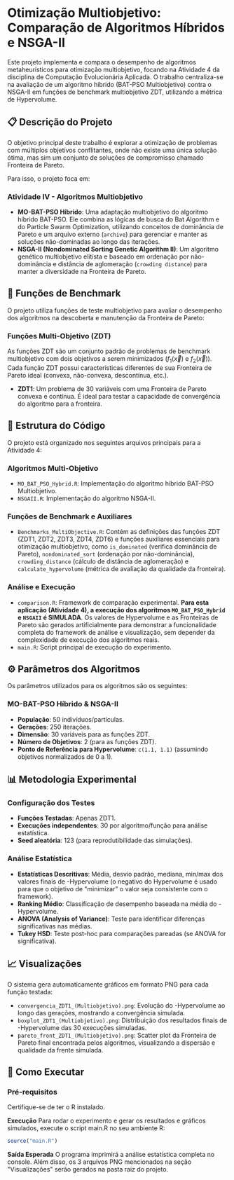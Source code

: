 # Otimização Multiobjetivo: Comparação de Algoritmos Híbridos e NSGA-II

Este projeto implementa e compara o desempenho de algoritmos metaheurísticos para otimização multiobjetivo, focando na Atividade 4 da disciplina de Computação Evolucionária Aplicada. O trabalho centraliza-se na avaliação de um algoritmo híbrido (BAT-PSO Multiobjetivo) contra o NSGA-II em funções de benchmark multiobjetivo ZDT, utilizando a métrica de Hypervolume.

## 📋 Descrição do Projeto

O objetivo principal deste trabalho é explorar a otimização de problemas com múltiplos objetivos conflitantes, onde não existe uma única solução ótima, mas sim um conjunto de soluções de compromisso chamado Fronteira de Pareto.

Para isso, o projeto foca em:

### Atividade IV - Algoritmos Multiobjetivo
-   **MO-BAT-PSO Híbrido**: Uma adaptação multiobjetivo do algoritmo híbrido BAT-PSO. Ele combina as lógicas de busca do Bat Algorithm e do Particle Swarm Optimization, utilizando conceitos de dominância de Pareto e um arquivo externo (`archive`) para gerenciar e manter as soluções não-dominadas ao longo das iterações.
-   **NSGA-II (Nondominated Sorting Genetic Algorithm II)**: Um algoritmo genético multiobjetivo elitista e baseado em ordenação por não-dominância e distância de aglomeração (`crowding distance`) para manter a diversidade na Fronteira de Pareto.

## 🎯 Funções de Benchmark

O projeto utiliza funções de teste multiobjetivo para avaliar o desempenho dos algoritmos na descoberta e manutenção da Fronteira de Pareto:

### Funções Multi-Objetivo (ZDT)
As funções ZDT são um conjunto padrão de problemas de benchmark multiobjetivo com dois objetivos a serem minimizados ($f_1(\vec{x})$ e $f_2(\vec{x})$). Cada função ZDT possui características diferentes de sua Fronteira de Pareto ideal (convexa, não-convexa, descontínua, etc.).

-   **ZDT1**: Um problema de 30 variáveis com uma Fronteira de Pareto convexa e contínua. É ideal para testar a capacidade de convergência do algoritmo para a fronteira.

## 🔧 Estrutura do Código

O projeto está organizado nos seguintes arquivos principais para a Atividade 4:

### Algoritmos Multi-Objetivo
-   `MO_BAT_PSO_Hybrid.R`: Implementação do algoritmo híbrido BAT-PSO Multiobjetivo.
-   `NSGAII.R`: Implementação do algoritmo NSGA-II.

### Funções de Benchmark e Auxiliares
-   `Benchmarks_MultiObjective.R`: Contém as definições das funções ZDT (ZDT1, ZDT2, ZDT3, ZDT4, ZDT6) e funções auxiliares essenciais para otimização multiobjetivo, como `is_dominated` (verifica dominância de Pareto), `nondominated_sort` (ordenação por não-dominância), `crowding_distance` (cálculo de distância de aglomeração) e `calculate_hypervolume` (métrica de avaliação da qualidade da fronteira).

### Análise e Execução
-   `comparison.R`: Framework de comparação experimental. **Para esta aplicação (Atividade 4), a execução dos algoritmos `MO_BAT_PSO_Hybrid` e `NSGAII` é SIMULADA**. Os valores de Hypervolume e as Fronteiras de Pareto são gerados artificialmente para demonstrar a funcionalidade completa do framework de análise e visualização, sem depender da complexidade de execução dos algoritmos reais.
-   `main.R`: Script principal de execução do experimento.

## ⚙️ Parâmetros dos Algoritmos

Os parâmetros utilizados para os algoritmos são os seguintes:

### MO-BAT-PSO Híbrido & NSGA-II
-   **População**: 50 indivíduos/partículas.
-   **Gerações**: 250 iterações.
-   **Dimensão**: 30 variáveis para as funções ZDT.
-   **Número de Objetivos**: 2 (para as funções ZDT).
-   **Ponto de Referência para Hypervolume**: `c(1.1, 1.1)` (assumindo objetivos normalizados de 0 a 1).

## 📊 Metodologia Experimental

### Configuração dos Testes
-   **Funções Testadas**: Apenas ZDT1.
-   **Execuções independentes**: 30 por algoritmo/função para análise estatística.
-   **Seed aleatória**: 123 (para reprodutibilidade das simulações).

### Análise Estatística
-   **Estatísticas Descritivas**: Média, desvio padrão, mediana, min/max dos valores finais de -Hypervolume (o negativo do Hypervolume é usado para que o objetivo de "minimizar" o valor seja consistente com o framework).
-   **Ranking Médio**: Classificação de desempenho baseada na média do -Hypervolume.
-   **ANOVA (Analysis of Variance)**: Teste para identificar diferenças significativas nas médias.
-   **Tukey HSD**: Teste post-hoc para comparações pareadas (se ANOVA for significativa).

## 📈 Visualizações

O sistema gera automaticamente gráficos em formato PNG para cada função testada:

-   `convergencia_ZDT1_(Multiobjetivo).png`: Evolução do -Hypervolume ao longo das gerações, mostrando a convergência simulada.
-   `boxplot_ZDT1_(Multiobjetivo).png`: Distribuição dos resultados finais de -Hypervolume das 30 execuções simuladas.
-   `pareto_front_ZDT1_(Multiobjetivo).png`: Scatter plot da Fronteira de Pareto final encontrada pelos algoritmos, visualizando a dispersão e qualidade da frente simulada.

## 🚀 Como Executar

### Pré-requisitos
Certifique-se de ter o R instalado.

**Execução**
Para rodar o experimento e gerar os resultados e gráficos simulados, execute o script main.R no seu ambiente R:

```r
source("main.R")
```

**Saída Esperada**
O programa imprimirá a análise estatística completa no console. Além disso, os 3 arquivos PNG mencionados na seção "Visualizações" serão gerados na pasta raiz do projeto.